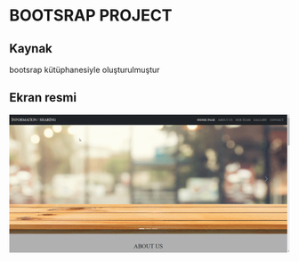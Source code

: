 
<h1> BOOTSRAP PROJECT</h1>

 <h2> Kaynak</h2>
  bootsrap kütüphanesiyle oluşturulmuştur

   <h2>Ekran resmi</h2>

![](screnn.gif)



